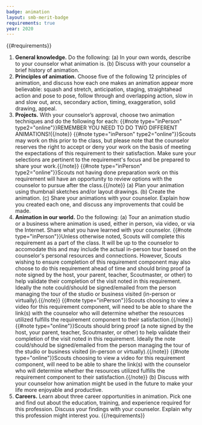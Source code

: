 ```yaml
---
badge: animation
layout: smb-merit-badge
requirements: true
year: 2020
---
```


{{#requirements}}
1. **General knowledge.** Do the following:
    (a) In your own words, describe to your counselor what animation is.
    (b) Discuss with your counselor a brief history of animation.
2. **Principles of animation.** Choose five of the following 12 principles of animation, and discuss how each one makes an animation appear more believable: squash and stretch, anticipation, staging, straightahead action and pose to pose, follow through and overlapping action, slow in and slow out, arcs, secondary action, timing, exaggeration, solid drawing, appeal.
3. **Projects.** With your counselor’s approval, choose two animation techniques and do the following for each:
    {{#note type="inPerson" type2="online"}}REMEMBER YOU NEED TO DO TWO DIFFERENT ANIMATIONS!{{/note}}
    {{#note type="inPerson" type2="online"}}Scouts may work on this prior to the class, but please note that the counselor reserves the right to accept or deny your work on the basis of meeting the expectations of this requirement to their satisfaction. Make sure your selections are pertinent to the requirement's focus and be prepared to share your work.{{/note}}
    {{#note type="inPerson" type2="online"}}Scouts not having done preparation work on this requirement will have an opportunity to review options with the counselor to pursue after the class.{{/note}}
    (a) Plan your animation using thumbnail sketches and/or layout drawings.
    (b) Create the animation.
    (c) Share your animations with your counselor. Explain how you created each one, and discuss any improvements that could be made.
4. **Animation in our world.** Do the following:
    (a) Tour an animation studio or a business where animation is used, either in person, via video, or via the Internet. Share what you have learned with your counselor.
        {{#note type="inPerson"}}Unless otherwise noted, Scouts will complete this requirement as a part of the class.  It will be up to the counselor to accomodate this and may include the actual in-person tour based on the counselor's personal resources and connections.  However, Scouts wishing to ensure completion of this requirement component may also choose to do this requirement ahead of time and should bring proof (a note signed by the host, your parent, teacher, Scoutmaster, or other) to help validate their completion of the visit noted in this requirement. Ideally the note could/should be signed/emailed from the person managing the tour of the studio or business visited (in-person or virtually).{{/note}}
        {{#note type="inPerson"}}Scouts choosing to view a video for this requirement component, will need to be able to share the link(s) with the counselor who will determine whether the resources utilized fulfills the requirement component to their satisfaction.{{/note}}
        {{#note type="online"}}Scouts should bring proof (a note signed by the host, your parent, teacher, Scoutmaster, or other) to help validate their completion of the visit noted in this requirement. Ideally the note could/should be signed/emailed from the person managing the tour of the studio or business visited (in-person or virtually).{{/note}}
        {{#note type="online"}}Scouts choosing to view a video for this requirement component, will need to be able to share the link(s) with the counselor who will determine whether the resources utilized fulfills the requirement component to their satisfaction.{{/note}}
    (b) Discuss with your counselor how animation might be used in the future to make your life more enjoyable and productive.
5. **Careers.** Learn about three career opportunities in animation. Pick one and find out about the education, training, and experience required for this profession. Discuss your findings with your counselor. Explain why this profession might interest you.
{{/requirements}}
